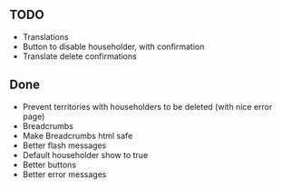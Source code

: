 TODO
----

- Translations
- Button to disable householder, with confirmation
- Translate delete confirmations

## Done

- Prevent territories with householders to be deleted (with nice error page)
- Breadcrumbs
- Make Breadcrumbs html safe
- Better flash messages
- Default householder show to true
- Better buttons
- Better error messages

